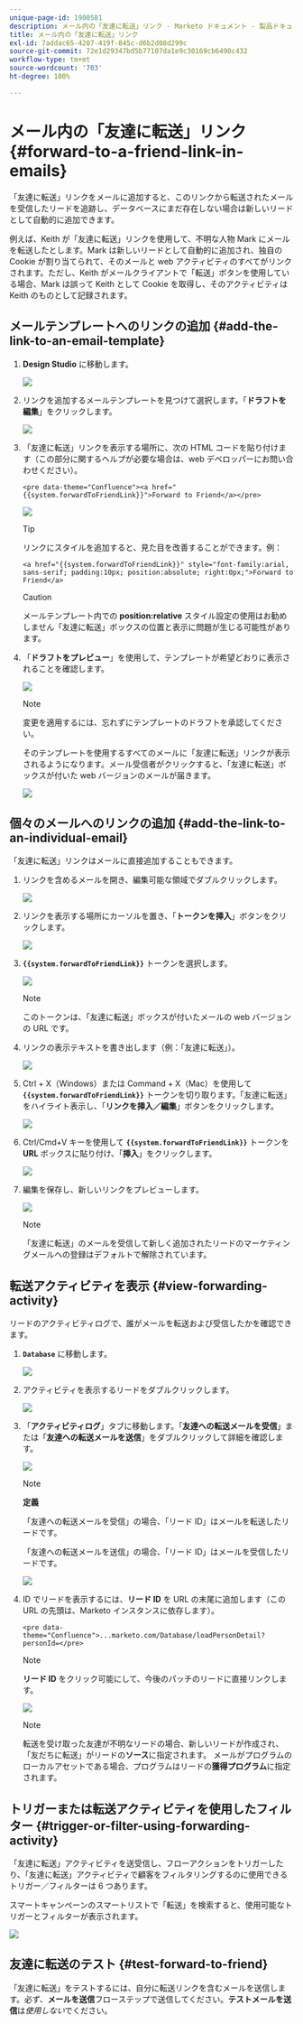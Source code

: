```yaml
---
unique-page-id: 1900581
description: メール内の「友達に転送」リンク - Marketo ドキュメント - 製品ドキュメント
title: メール内の「友達に転送」リンク
exl-id: 7addac65-4207-419f-845c-d6b2d08d299c
source-git-commit: 72e1d29347bd5b77107da1e9c30169cb6490c432
workflow-type: tm+mt
source-wordcount: '703'
ht-degree: 100%

---
```


# メール内の「友達に転送」リンク {#forward-to-a-friend-link-in-emails}

「友達に転送」リンクをメールに追加すると、このリンクから転送されたメールを受信したリードを追跡し、データベースにまだ存在しない場合は新しいリードとして自動的に追加できます。

例えば、Keith が「友達に転送」リンクを使用して、不明な人物 Mark にメールを転送したとします。Mark は新しいリードとして自動的に追加され、独自の Cookie が割り当てられて、そのメールと web アクティビティのすべてがリンクされます。ただし、Keith がメールクライアントで「転送」ボタンを使用している場合、Mark は誤って Keith として Cookie を取得し、そのアクティビティは Keith のものとして記録されます。

## メールテンプレートへのリンクの追加 {#add-the-link-to-an-email-template}

1. **Design Studio** に移動します。

   ![](assets/one-8.png)

1. リンクを追加するメールテンプレートを見つけて選択します。「**ドラフトを編集**」をクリックします。

   ![](assets/two-7.png)

1. 「友達に転送」リンクを表示する場所に、次の HTML コードを貼り付けます（この部分に関するヘルプが必要な場合は、web デベロッパーにお問い合わせください）。

   `<pre data-theme="Confluence"><a href="{{system.forwardToFriendLink}}">Forward to Friend</a></pre>`

   ![](assets/three-7.png)

   >[!TIP]
   >
   >
   >リンクにスタイルを追加すると、見た目を改善することができます。例：
   >
   >`<a href="{{system.forwardToFriendLink}}" style="font-family:arial, sans-serif; padding:10px; position:absolute; right:0px;">Forward to Friend</a>`

   >[!CAUTION]
   >
   >メールテンプレート内での **position:relative**  スタイル設定の使用はお勧めしません「友達に転送」ボックスの位置と表示に問題が生じる可能性があります。

1. 「**ドラフトをプレビュー**」を使用して、テンプレートが希望どおりに表示されることを確認します。

   ![](assets/four-5.png)

   >[!NOTE]
   >
   >変更を適用するには、忘れずにテンプレートのドラフトを承認してください。

   そのテンプレートを使用するすべてのメールに「友達に転送」リンクが表示されるようになります。メール受信者がクリックすると、「友達に転送」ボックスが付いた web バージョンのメールが届きます。

   ![](assets/f2afbox.png)

## 個々のメールへのリンクの追加 {#add-the-link-to-an-individual-email}

「友達に転送」リンクはメールに直接追加することもできます。

1. リンクを含めるメールを開き、編集可能な領域でダブルクリックします。

   ![](assets/five-4.png)

1. リンクを表示する場所にカーソルを置き、「**トークンを挿入**」ボタンをクリックします。

   ![](assets/six-2.png)

1. **`{{system.forwardToFriendLink}}`** トークンを選択します。

   ![](assets/seven-1.png)

   >[!NOTE]
   >
   >このトークンは、「友達に転送」ボックスが付いたメールの web バージョンの URL です。

1. リンクの表示テキストを書き出します（例：「友達に転送」）。

   ![](assets/seven-1.png)

1. Ctrl + X（Windows）または Command + X（Mac）を使用して **`{{system.forwardToFriendLink}}`** トークンを切り取ります。「友達に転送」をハイライト表示し、「**リンクを挿入／編集**」ボタンをクリックします。

   ![](assets/eight-1.png)

1. Ctrl/Cmd+V キーを使用して **`{{system.forwardToFriendLink}}`** トークンを **URL** ボックスに貼り付け、「**挿入**」をクリックします。

   ![](assets/nine.png)

1. 編集を保存し、新しいリンクをプレビューします。

   ![](assets/ten-1.png)

   >[!NOTE]
   >
   >「友達に転送」のメールを受信して新しく追加されたリードのマーケティングメールへの登録はデフォルトで解除されています。

## 転送アクティビティを表示 {#view-forwarding-activity}

リードのアクティビティログで、誰がメールを転送および受信したかを確認できます。

1. **`Database`** に移動します。

   ![](assets/db.png)

1. アクティビティを表示するリードをダブルクリックします。

   ![](assets/fourteen.png)

1. 「**アクティビティログ**」タブに移動します。「**友達への転送メールを受信**」または「**友達への転送メールを送信**」をダブルクリックして詳細を確認します。

   ![](assets/fifteen.png)

   >[!NOTE]
   >
   >**定義**
   >
   >「友達への転送メールを受信」の場合、「リード ID」はメールを転送したリードです。
   >
   >「友達への転送メールを送信」の場合、「リード ID」はメールを受信したリードです。

   ![](assets/sixteen.png)

1. ID でリードを表示するには、**リード ID** を URL の末尾に追加します（この URL の先頭は、Marketo インスタンスに依存します）。

   `<pre data-theme="Confluence">...marketo.com/Database/loadPersonDetail?personId=</pre>`

   >[!NOTE]
   >
   >**リード ID** をクリック可能にして、今後のパッチのリードに直接リンクします。

   ![](assets/seventeen.png)

   >[!NOTE]
   >
   >転送を受け取った友達が不明なリードの場合、新しいリードが作成され、「友だちに転送」がリードの&#x200B;**ソース**に指定されます。
   >メールがプログラムのローカルアセットである場合、プログラムはリードの&#x200B;**獲得プログラム**&#x200B;に指定されます。

## トリガーまたは転送アクティビティを使用したフィルター {#trigger-or-filter-using-forwarding-activity}

「友達に転送」アクティビティを送受信し、フローアクションをトリガーしたり、「友達に転送」アクティビティで顧客をフィルタリングするのに使用できるトリガー／フィルターは 6 つあります。

スマートキャンペーンのスマートリストで「転送」を検索すると、使用可能なトリガーとフィルターが表示されます。

![](assets/nineteen.png)

## 友達に転送のテスト {#test-forward-to-friend}

「友達に転送」をテストするには、自分に転送リンクを含むメールを送信します。必ず、**メールを送信**&#x200B;フローステップで送信してください。**テストメールを送信**&#x200B;は&#x200B;*使用しない*&#x200B;でください。
